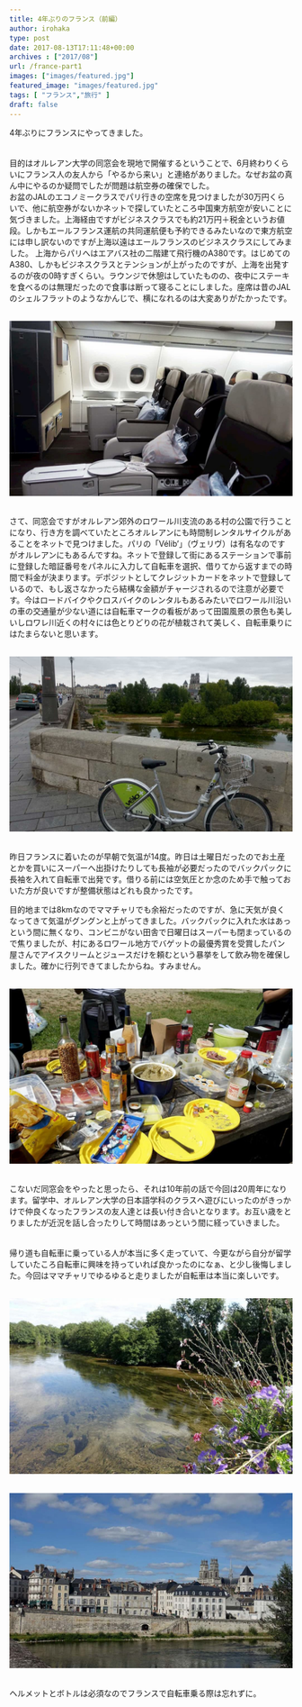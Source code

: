 ```yaml
---
title: 4年ぶりのフランス（前編）
author: irohaka
type: post
date: 2017-08-13T17:11:48+00:00
archives : ["2017/08"]
url: /france-part1
images: ["images/featured.jpg"]
featured_image: "images/featured.jpg"
tags: [ "フランス","旅行" ]
draft: false
---
```



4年ぶりにフランスにやってきました。  
<br>  
目的はオルレアン大学の同窓会を現地で開催するということで、6月終わりくらいにフランス人の友人から「やるから来い」と連絡がありました。なぜお盆の真ん中にやるのか疑問でしたが問題は航空券の確保でした。  
お盆のJALのエコノミークラスでパリ行きの空席を見つけましたが30万円くらいで、他に航空券がないかネットで探していたところ中国東方航空が安いことに気づきました。上海経由ですがビジネスクラスでも約21万円＋税金というお値段。しかもエールフランス運航の共同運航便も予約できるみたいなので東方航空には申し訳ないのですが上海以遠はエールフランスのビジネスクラスにしてみました。
上海からパリへはエアバス社の二階建て飛行機のA380です。はじめてのA380、しかもビジネスクラスとテンションが上がったのですが、上海を出発するのが夜の0時すぎくらい。ラウンジで休憩はしていたものの、夜中にステーキを食べるのは無理だったので食事は断って寝ることにしました。座席は昔のJALのシェルフラットのようなかんじで、横になれるのは大変ありがたかったです。  
<br>

![上海〜パリ間のフライトはA380](images/201708france01.jpg)  
&nbsp; <br>


さて、同窓会ですがオルレアン郊外のロワール川支流のある村の公園で行うことになり、行き方を調べていたところオルレアンにも時間制レンタルサイクルがあることをネットで見つけました。パリの「Vélib&#8217;」（ヴェリヴ）は有名なのですがオルレアンにもあるんですね。ネットで登録して街にあるステーションで事前に登録した暗証番号をパネルに入力して自転車を選択、借りてから返すまでの時間で料金が決まります。デポジットとしてクレジットカードをネットで登録しているので、もし返さなかったら結構な金額がチャージされるので注意が必要です。今はロードバイクやクロスバイクのレンタルもあるみたいでロワール川沿いの車の交通量が少ない道には自転車マークの看板があって田園風景の景色も美しいしロワレ川近くの村々には色とりどりの花が植栽されて美しく、自転車乗りにはたまらないと思います。  
<br>

![オルレアンのレンタルサイクル・VeloPlus。](images/veloplusorleansetloire.jpg)  
&nbsp; <br>


昨日フランスに着いたのが早朝で気温が14度。昨日は土曜日だったのでお土産とかを買いにスーパーへ出掛けたりしても長袖が必要だったのでバックパックに長袖を入れて自転車で出発です。借りる前には空気圧とか念のため手で触っておいた方が良いですが整備状態はどれも良かったです。
    
目的地までは8kmなのでママチャリでも余裕だったのですが、急に天気が良くなってきて気温がグングンと上がってきました。バックパックに入れた水はあっという間に無くなり、コンビニがない田舎で日曜日はスーパーも閉まっているので焦りましたが、村にあるロワール地方でバゲットの最優秀賞を受賞したパン屋さんでアイスクリームとジュースだけを頼むという暴挙をして飲み物を確保しました。確かに行列できてましたからね。すみません。  
<br>

![グワカモレ、生ハム、チーズなど持ってきてくれました。](images/201708france02.jpg)  
&nbsp; <br>


こないだ同窓会をやったと思ったら、それは10年前の話で今回は20周年になります。留学中、オルレアン大学の日本語学科のクラスへ遊びにいったのがきっかけで仲良くなったフランスの友人達とは長い付き合いとなります。お互い歳をとりましたが近況を話し合ったりして時間はあっという間に経っていきました。  
<br>  
帰り道も自転車に乗っている人が本当に多く走っていて、今更ながら自分が留学していたころ自転車に興味を持っていれば良かったのになぁ、と少し後悔しました。今回はママチャリでゆるゆると走りましたが自転車は本当に楽しいです。  
<br>

![小川沿いの堤防を走る](images/201708france03.jpg)  
&nbsp; <br>

![ロワール川](images/201708france04.jpg)  
&nbsp; <br>
  
ヘルメットとボトルは必須なのでフランスで自転車乗る際は忘れずに。